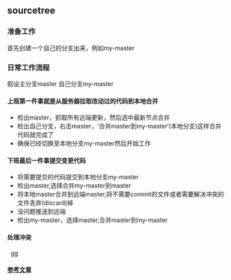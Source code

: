 ## sourcetree 
### 准备工作
首先创建一个自己的分支出来，例如my-master
### 日常工作流程
假设主分支master 自己分支my-master
#### 上班第一件事就是从服务器拉取改动过的代码到本地合并
   * 检出master，抓取所有远端更新，然后选中最新节点合并
   * 检出自己分支，右击master，‘合并master到my-master‘(本地分支)这样合并代码就完成了
   * 确保已经切换至本地分支my-master然后开始工作
#### 下班最后一件事提交变更代码
  * 将需要提交的代码提交到本地分支my-master
  * 检出master,选择合并my-master到master
  * 将本地master合并到远端master,将不需要commit的文件或者需要解决冲突的文件丢弃(discard)掉
  * 没问题推送到远端
  * 检出my-master，选择master,合并master到my-master
#### 处理冲突
   gg 

#### [参考文章](https://segmentfault.com/a/1190000005933855)
